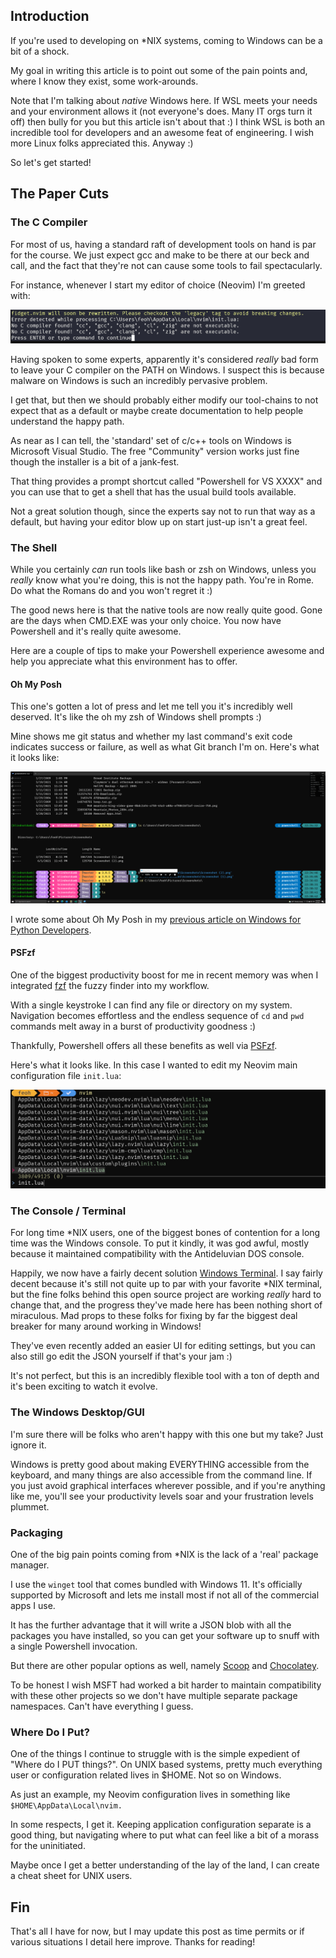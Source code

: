 <!--
.. title: Windows Papercuts for *NIX Developers
.. slug: windows-papercuts-for-nix-developers
.. date: 2023-07-04 13:42:31 UTC-04:00
.. tags: Windows, python, neovim, compiler, powershell
.. category: geekery
.. link: 
.. description: Every Platform or Operating System Has Paper Cuts
.. type: text
-->

## Introduction

If you're used to developing on *NIX systems, coming to Windows can be a bit of
a shock.

My goal in writing this article is to point out some of the pain points and,
where I know they exist, some work-arounds.

Note that I'm talking about *native* Windows here. If WSL meets your needs and
your environment allows it (not everyone's does. Many IT orgs turn it off) then
bully for you but this article isn't about that :) I think WSL is both an
incredible tool for developers and an awesome feat of engineering. I wish more
Linux folks appreciated this. Anyway :)

So let's get started!

## The Paper Cuts

### The C Compiler

For most of us, having a standard raft of development tools on hand is par for
the course. We just expect gcc and make to be there at our beck and call, and
the fact that they're not can cause some tools to fail spectacularly.

For instance, whenever I start my editor of choice (Neovim) I'm greeted with:

![Neovim C Compiler Error on Windows](/images/windows_nvim_c_boom.png)

Having spoken to some experts, apparently it's considered *really* bad form to
leave your C compiler on the PATH on Windows. I suspect this is because malware
on Windows is such an incredibly pervasive problem.

I get that, but then we should probably either modify our tool-chains to not
expect that as a default or maybe create documentation to help people understand
the happy path.

As near as I can tell, the 'standard' set of c/c++ tools on Windows is Microsoft
Visual Studio. The free "Community" version works just fine though the installer
is a bit of a jank-fest.

That thing provides a prompt shortcut called "Powershell for VS XXXX" and you
can use that to get a shell that has the usual build tools available.

Not a great solution though, since the experts say not to run that way as a
default, but having your editor blow up on start just-up isn't a great feel.

### The Shell

While you certainly *can* run tools like bash or zsh on Windows, unless you
*really* know what you're doing, this is not the happy path. You're in Rome. Do
what the Romans do and you won't regret it :)

The good news here is that the native tools are now really quite good. Gone are
the days when CMD.EXE was your only choice. You now have Powershell and it's
really quite awesome.

Here are a couple of tips to make your Powershell experience awesome and help
you appreciate what this environment has to offer.

#### Oh My Posh

This one's gotten a lot of press and let me tell you it's incredibly well
deserved. It's like the oh my zsh of Windows shell prompts :)

Mine shows me git status and whether my last command's exit code indicates
success or failure, as well as what Git branch I'm on. Here's what it looks
like:

![What My Oh My Posh Prompt Looks Like](/images/OhMyPoshScreenshot.png)

I wrote some about Oh My Posh in my [previous article on Windows for Python
Developers](https://www.feoh.org/posts/getting_started_with_python_on_windows_2021_edition_push_the_easy_button.html).

#### PSFzf

One of the biggest productivity boost for me in recent memory was when I
integrated [fzf](https://github.com/junegunn/fzf) the fuzzy finder into my
workflow.

With a single keystroke I can find any file or directory on my system.
Navigation becomes effortless and the endless sequence of `cd` and `pwd` commands
melt away in a burst of productivity goodness :)

Thankfully, Powershell offers all these benefits as well via
[PSFzf](https://github.com/kelleyma49/PSFzf).

Here's what it looks like. In this case I wanted to edit my Neovim main
configuration file `init.lua`:

![Edit my init.lua file](/images/psfzf.png)

### The Console / Terminal

For long time *NIX users, one of the biggest bones of contention for a
long time was the Windows console. To put it kindly, it was god awful, mostly
because it maintained compatibility with the Antideluvian DOS console.

Happily, we now have a fairly decent solution [Windows
Terminal](https://github.com/microsoft/terminal). I say fairly decent because
it's still not quite up to par with your favorite *NIX terminal, but the fine
folks behind this open source project are working *really* hard to change that,
and the progress they've made here has been nothing short of miraculous. Mad
props to these folks for fixing by far the biggest deal breaker for many around
working in Windows!

They've even recently added an easier UI for editing settings, but you can also
still go edit the JSON yourself if that's your jam :)

It's not perfect, but this is an incredibly flexible tool with a ton of depth
and it's been exciting to watch it evolve.

### The Windows Desktop/GUI

I'm sure there will be folks who aren't happy with this one but my take? Just
ignore it.

Windows is pretty good about making EVERYTHING accessible from the keyboard, and
many things are also accessible from the command line. If you just avoid
graphical interfaces wherever possible, and if you're anything like me, you'll
see your productivity levels soar and your frustration levels plummet.

### Packaging

One of the big pain points coming from *NIX is the lack of a 'real' package
manager.

I use the `winget` tool that comes bundled with Windows 11. It's officially
supported by Microsoft and lets me install most if not all of the commercial
apps I use.

It has the further advantage that it will write a JSON blob with all the
packages you have installed, so you can get your software up to snuff with a
single Powershell invocation.

But there are other popular options as well, namely
[Scoop](https://github.com/ScoopInstaller/Scoop) and
[Chocolatey](https://chocolatey.org/).

To be honest I wish MSFT had worked a bit harder to maintain compatibility with
these other projects so we don't have multiple separate package namespaces.
Can't have everything I guess.

### Where Do I Put?

One of the things I continue to struggle with is the simple expedient of "Where
do I PUT things?". On UNIX based systems, pretty much everything user or
configuration related lives in $HOME. Not so on Windows.

As just an example, my Neovim configuration lives in something like
`$HOME\AppData\Local\nvim.`

In some respects, I get it. Keeping application configuration separate is a good
thing, but navigating where to put what can feel like a bit of a morass for the
uninitiated.

Maybe once I get a better understanding of the lay of the land, I can create a
cheat sheet for UNIX users.

## Fin

That's all I have for now, but I may update this post as time permits or if
various situations I detail here improve. Thanks for reading!
